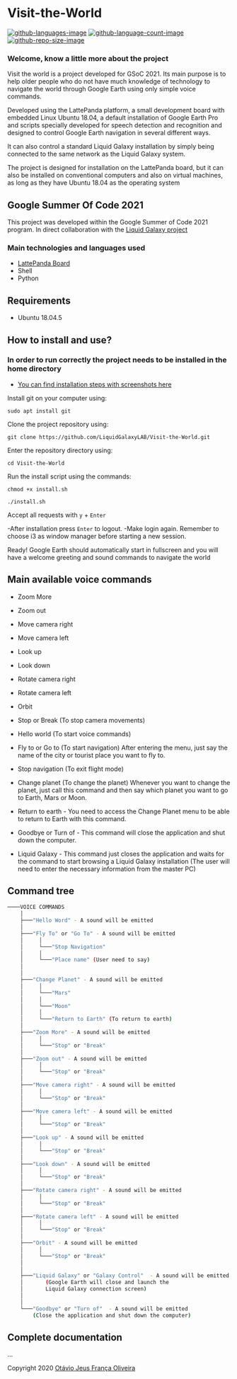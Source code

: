 # Visit-the-World
 [![github-languages-image](https://img.shields.io/github/languages/top/LiquidGalaxyLAB/Visit-the-World.svg?color=green)]() [![github-language-count-image](https://img.shields.io/github/languages/count/LiquidGalaxyLAB/Visit-the-World.svg)]()  [![github-repo-size-image](https://img.shields.io/github/repo-size/LiquidGalaxyLAB/Visit-the-World.svg?color=yellow)]()
 
 ### __Welcome, know a little more about the project__

Visit the world is a project developed for GSoC 2021. Its main purpose is to help older people who do not have much knowledge of technology to navigate the world through Google Earth using only simple voice commands.

Developed using the LattePanda platform, a small development board with embedded Linux Ubuntu 18.04, a default installation of Google Earth Pro and scripts specially developed for speech detection and recognition and designed to control Google Earth navigation in several different ways.

It can also control a standard Liquid Galaxy installation by simply being connected to the same network as the Liquid Galaxy system.

The project is designed for installation on the LattePanda board, but it can also be installed on conventional computers and also on virtual machines, as long as they have Ubuntu 18.04 as the operating system

 ## __Google Summer Of Code 2021__
 This project was developed within the Google Summer of Code 2021 program. In direct collaboration with the [Liquid Galaxy project](https://www.liquidgalaxy.eu/)

 
 ### Main technologies and languages used
 
* [LattePanda Board](https://www.dfrobot.com/product-1498.html)
* Shell
* Python

## Requirements

- Ubuntu 18.04.5

## How to install and use?

### In order to run correctly the project needs to be installed in the home directory


* [You can find installation steps with screenshots here](https://docs.google.com/document/d/1kjjwRms4x13-JX-QPY572D1IhWqd-q4JSdDNTWN9rs4/edit?usp=sharing)

Install git on your computer using:

`sudo apt install git`

Clone the project repository using:

`git clone https://github.com/LiquidGalaxyLAB/Visit-the-World.git`

Enter the repository directory using:

`cd Visit-the-World`

Run the install script using the commands:

`chmod +x install.sh`

`./install.sh`

Accept all requests with `y` + `Enter`

-After installation press `Enter` to logout.
-Make login again. 
 Remember to choose i3 as window manager before starting a new session.

Ready! Google Earth should automatically start in fullscreen and you will have a welcome greeting and sound commands to navigate the world

## Main available voice commands

- Zoom More
- Zoom out
- Move camera right
- Move camera left
- Look up
- Look down
- Rotate camera right
- Rotate camera left
- Orbit
- Stop or Break (To stop camera movements)

- Hello world (To start voice commands)
- Fly to or Go to (To start navigation) After entering the menu, just say the name of the city or tourist place you want to fly to.
- Stop navigation (To exit flight mode)
- Change planet (To change the planet) Whenever you want to change the planet, just call this command and then say which planet you want to go to Earth, Mars or Moon.
- Return to earth - You need to access the Change Planet menu to be able to return to Earth with this command.
- Goodbye or Turn of - This command will close the application and shut down the computer.
- Liquid Galaxy - This command just closes the application and waits for the command to start browsing a Liquid Galaxy installation (The user will need to enter the necessary information from the master PC)

## Command tree

```bash
────VOICE COMMANDS
    │
    ├───"Hello Word" - A sound will be emitted
    │
    ├───"Fly To" or "Go To" - A sound will be emitted
    │     │ 
    │     └───"Stop Navigation"
    │     │
    │     └───"Place name" (User need to say)
    │ 
    │           
    ├───"Change Planet" - A sound will be emitted
    │     │ 
    │     └───"Mars"
    │     │
    │     └───"Moon"
    │     │
    │     └───"Return to Earth" (To return to earth)
    │                   
    ├───"Zoom More" - A sound will be emitted
    │     │ 
    │     └───"Stop" or "Break"
    │ 
    ├───"Zoom out" - A sound will be emitted
    │     │ 
    │     └───"Stop" or "Break"
    │ 
    ├───"Move camera right" - A sound will be emitted
    │     │ 
    │     └───"Stop" or "Break"
    │ 
    ├───"Move camera left" - A sound will be emitted
    │     │ 
    │     └───"Stop" or "Break"
    │ 
    ├───"Look up" - A sound will be emitted
    │     │ 
    │     └───"Stop" or "Break"
    │ 
    ├───"Look down" - A sound will be emitted
    │     │ 
    │     └───"Stop" or "Break" 
    │ 
    ├───"Rotate camera right" - A sound will be emitted
    │     │ 
    │     └───"Stop" or "Break"
    │ 
    ├───"Rotate camera left" - A sound will be emitted
    │     │ 
    │     └───"Stop" or "Break"
    │ 
    ├───"Orbit" - A sound will be emitted
    │     │ 
    │     └───"Stop" or "Break"     
    │ 
    │ 
    ├───"Liquid Galaxy" or "Galaxy Control"  - A sound will be emitted
    │		(Google Earth will close and launch the 
    │		Liquid Galaxy connection screen)              
    │           
    │           
    └───"Goodbye" or "Turn of"  - A sound will be emitted
		(Close the application and shut down the computer) 
```

## Complete documentation
...


Copyright 2020 [Otávio Jeus França Oliveira](https://www.linkedin.com/in/otaviojfoliveira/)

